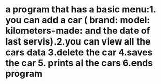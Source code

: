 # a program that has a basic menu:1. you can add a car ( brand: model: kilometers-made: and the date of last servis).2.you can view all the cars data 3.delete the car 4.saves the car 5. prints al the cars 6.ends program
